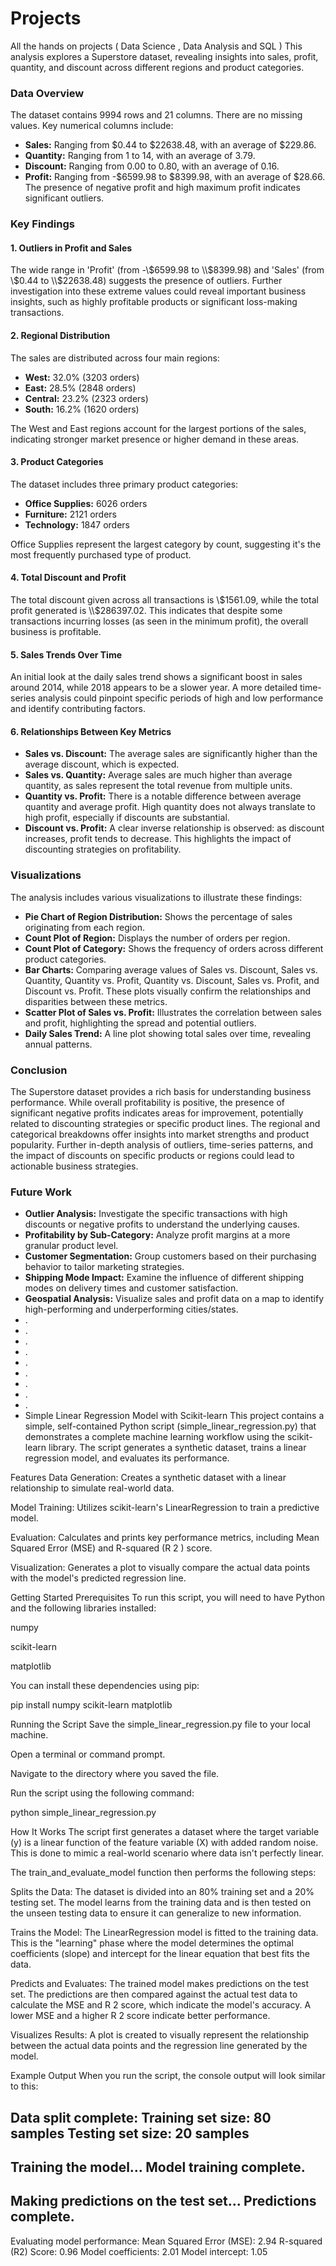 # Projects
All the hands on projects ( Data Science , Data Analysis and SQL ) 
This analysis explores a Superstore dataset, revealing insights into sales, profit, quantity, and discount across different regions and product categories.

### Data Overview

The dataset contains 9994 rows and 21 columns. There are no missing values. Key numerical columns include:

* **Sales:** Ranging from \$0.44 to \$22638.48, with an average of \$229.86.
* **Quantity:** Ranging from 1 to 14, with an average of 3.79.
* **Discount:** Ranging from 0.00 to 0.80, with an average of 0.16.
* **Profit:** Ranging from -\$6599.98 to \$8399.98, with an average of \$28.66. The presence of negative profit and high maximum profit indicates significant outliers.

### Key Findings

#### 1. Outliers in Profit and Sales
The wide range in 'Profit' (from -\\$6599.98 to \\$8399.98) and 'Sales' (from \\$0.44 to \\$22638.48) suggests the presence of outliers. Further investigation into these extreme values could reveal important business insights, such as highly profitable products or significant loss-making transactions.

#### 2. Regional Distribution
The sales are distributed across four main regions:
* **West:** 32.0% (3203 orders)
* **East:** 28.5% (2848 orders)
* **Central:** 23.2% (2323 orders)
* **South:** 16.2% (1620 orders)

The West and East regions account for the largest portions of the sales, indicating stronger market presence or higher demand in these areas.

#### 3. Product Categories
The dataset includes three primary product categories:
* **Office Supplies:** 6026 orders
* **Furniture:** 2121 orders
* **Technology:** 1847 orders

Office Supplies represent the largest category by count, suggesting it's the most frequently purchased type of product.

#### 4. Total Discount and Profit
The total discount given across all transactions is \\$1561.09, while the total profit generated is \\$286397.02. This indicates that despite some transactions incurring losses (as seen in the minimum profit), the overall business is profitable.

#### 5. Sales Trends Over Time
An initial look at the daily sales trend shows a significant boost in sales around 2014, while 2018 appears to be a slower year. A more detailed time-series analysis could pinpoint specific periods of high and low performance and identify contributing factors.

#### 6. Relationships Between Key Metrics

* **Sales vs. Discount:** The average sales are significantly higher than the average discount, which is expected.
* **Sales vs. Quantity:** Average sales are much higher than average quantity, as sales represent the total revenue from multiple units.
* **Quantity vs. Profit:** There is a notable difference between average quantity and average profit. High quantity does not always translate to high profit, especially if discounts are substantial.
* **Discount vs. Profit:** A clear inverse relationship is observed: as discount increases, profit tends to decrease. This highlights the impact of discounting strategies on profitability.

### Visualizations

The analysis includes various visualizations to illustrate these findings:

* **Pie Chart of Region Distribution:** Shows the percentage of sales originating from each region.
* **Count Plot of Region:** Displays the number of orders per region.
* **Count Plot of Category:** Shows the frequency of orders across different product categories.
* **Bar Charts:** Comparing average values of Sales vs. Discount, Sales vs. Quantity, Quantity vs. Profit, Quantity vs. Discount, Sales vs. Profit, and Discount vs. Profit. These plots visually confirm the relationships and disparities between these metrics.
* **Scatter Plot of Sales vs. Profit:** Illustrates the correlation between sales and profit, highlighting the spread and potential outliers.
* **Daily Sales Trend:** A line plot showing total sales over time, revealing annual patterns.

### Conclusion

The Superstore dataset provides a rich basis for understanding business performance. While overall profitability is positive, the presence of significant negative profits indicates areas for improvement, potentially related to discounting strategies or specific product lines. The regional and categorical breakdowns offer insights into market strengths and product popularity. Further in-depth analysis of outliers, time-series patterns, and the impact of discounts on specific products or regions could lead to actionable business strategies.

### Future Work

* **Outlier Analysis:** Investigate the specific transactions with high discounts or negative profits to understand the underlying causes.
* **Profitability by Sub-Category:** Analyze profit margins at a more granular product level.
* **Customer Segmentation:** Group customers based on their purchasing behavior to tailor marketing strategies.
* **Shipping Mode Impact:** Examine the influence of different shipping modes on delivery times and customer satisfaction.
* **Geospatial Analysis:** Visualize sales and profit data on a map to identify high-performing and underperforming cities/states.
* .
* .
* .
* .
* .
* .
* .
* .
* .
* Simple Linear Regression Model with Scikit-learn
This project contains a simple, self-contained Python script (simple_linear_regression.py) that demonstrates a complete machine learning workflow using the scikit-learn library. The script generates a synthetic dataset, trains a linear regression model, and evaluates its performance.

Features
Data Generation: Creates a synthetic dataset with a linear relationship to simulate real-world data.

Model Training: Utilizes scikit-learn's LinearRegression to train a predictive model.

Evaluation: Calculates and prints key performance metrics, including Mean Squared Error (MSE) and R-squared (R 
2
 ) score.

Visualization: Generates a plot to visually compare the actual data points with the model's predicted regression line.

Getting Started
Prerequisites
To run this script, you will need to have Python and the following libraries installed:

numpy

scikit-learn

matplotlib

You can install these dependencies using pip:

pip install numpy scikit-learn matplotlib

Running the Script
Save the simple_linear_regression.py file to your local machine.

Open a terminal or command prompt.

Navigate to the directory where you saved the file.

Run the script using the following command:

python simple_linear_regression.py

How It Works
The script first generates a dataset where the target variable (y) is a linear function of the feature variable (X) with added random noise. This is done to mimic a real-world scenario where data isn't perfectly linear.

The train_and_evaluate_model function then performs the following steps:

Splits the Data: The dataset is divided into an 80% training set and a 20% testing set. The model learns from the training data and is then tested on the unseen testing data to ensure it can generalize to new information.

Trains the Model: The LinearRegression model is fitted to the training data. This is the "learning" phase where the model determines the optimal coefficients (slope) and intercept for the linear equation that best fits the data.

Predicts and Evaluates: The trained model makes predictions on the test set. The predictions are then compared against the actual test data to calculate the MSE and R 
2
  score, which indicate the model's accuracy. A lower MSE and a higher R 
2
  score indicate better performance.

Visualizes Results: A plot is created to visually represent the relationship between the actual data points and the regression line generated by the model.

Example Output
When you run the script, the console output will look similar to this:

Data split complete:
Training set size: 80 samples
Testing set size: 20 samples
------------------------------
Training the model...
Model training complete.
------------------------------
Making predictions on the test set...
Predictions complete.
------------------------------
Evaluating model performance:
Mean Squared Error (MSE): 2.94
R-squared (R2) Score: 0.96
Model coefficients: 2.01
Model intercept: 1.05

